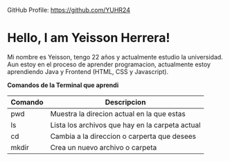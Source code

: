 GitHub Profile: https://github.com/YUHR24

# Hello, I am Yeisson Herrera!

Mi nombre es Yeisson, tengo 22 años y actualmente estudio la universidad.
Aun estoy en el proceso de aprender programacion, actualmente estoy aprendiendo Java y Frontend (HTML, CSS y Javascript).

**Comandos de la Terminal que aprendi**

| Comando    | Descripcion                                          |
|------------|------------------------------------------------------|
|pwd         | Muestra la direcion actual en la que estas           |
|ls          | Lista los archivos que hay en la carpeta actual      |
|cd          | Cambia a la direccion o carperta que desees          |
|mkdir       | Crea un nuevo archivo o carpeta                      |

